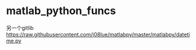 # matlab_python_funcs


另一个gitlib
https://raw.githubusercontent.com/j08lue/matlabpy/master/matlabpy/datetime.py
